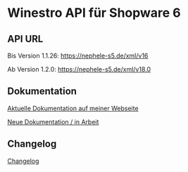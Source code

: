 # Winestro API für Shopware 6

## API URL

Bis Version 1.1.26: https://nephele-s5.de/xml/v16

Ab Version 1.2.0: https://nephele-s5.de/xml/v18.0

## Dokumentation

[Aktuelle Dokumentation auf meiner Webseite](https://www.sumedia-webdesign.de/sumedia-wbo/artikelnummer.html)

[Neue Dokumentation / in Arbeit](https://sumedia-webdesign.atlassian.net/wiki/spaces/WINESTRO/overview)

## Changelog

[Changelog](https://www.sumedia-webdesign.de/sumedia-wbo/changelog.html)

